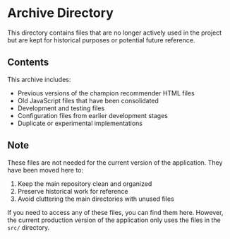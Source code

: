 # Archive Directory

This directory contains files that are no longer actively used in the project but are kept for historical purposes or potential future reference.

## Contents

This archive includes:
- Previous versions of the champion recommender HTML files
- Old JavaScript files that have been consolidated
- Development and testing files
- Configuration files from earlier development stages
- Duplicate or experimental implementations

## Note

These files are not needed for the current version of the application. They have been moved here to:
1. Keep the main repository clean and organized
2. Preserve historical work for reference
3. Avoid cluttering the main directories with unused files

If you need to access any of these files, you can find them here. However, the current production version of the application only uses the files in the `src/` directory.
